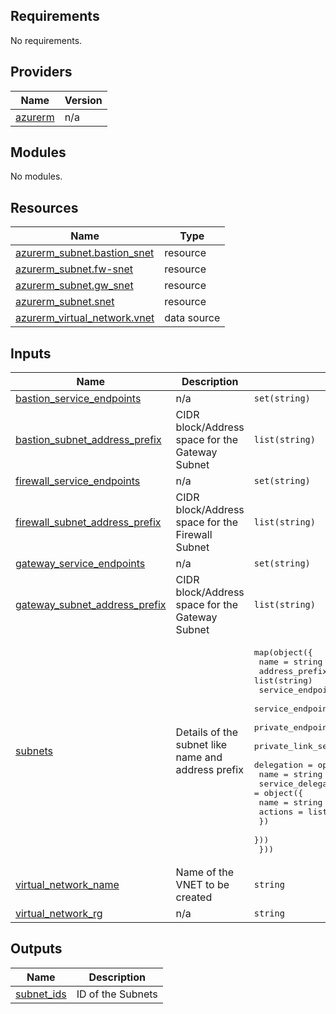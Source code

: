 <!-- BEGIN_TF_DOCS -->
## Requirements

No requirements.

## Providers

| Name | Version |
|------|---------|
| <a name="provider_azurerm"></a> [azurerm](#provider\_azurerm) | n/a |

## Modules

No modules.

## Resources

| Name | Type |
|------|------|
| [azurerm_subnet.bastion_snet](https://registry.terraform.io/providers/hashicorp/azurerm/latest/docs/resources/subnet) | resource |
| [azurerm_subnet.fw-snet](https://registry.terraform.io/providers/hashicorp/azurerm/latest/docs/resources/subnet) | resource |
| [azurerm_subnet.gw_snet](https://registry.terraform.io/providers/hashicorp/azurerm/latest/docs/resources/subnet) | resource |
| [azurerm_subnet.snet](https://registry.terraform.io/providers/hashicorp/azurerm/latest/docs/resources/subnet) | resource |
| [azurerm_virtual_network.vnet](https://registry.terraform.io/providers/hashicorp/azurerm/latest/docs/data-sources/virtual_network) | data source |

## Inputs

| Name | Description | Type | Default | Required |
|------|-------------|------|---------|:--------:|
| <a name="input_bastion_service_endpoints"></a> [bastion\_service\_endpoints](#input\_bastion\_service\_endpoints) | n/a | `set(string)` | `null` | no |
| <a name="input_bastion_subnet_address_prefix"></a> [bastion\_subnet\_address\_prefix](#input\_bastion\_subnet\_address\_prefix) | CIDR block/Address space for the Gateway Subnet | `list(string)` | `null` | no |
| <a name="input_firewall_service_endpoints"></a> [firewall\_service\_endpoints](#input\_firewall\_service\_endpoints) | n/a | `set(string)` | `null` | no |
| <a name="input_firewall_subnet_address_prefix"></a> [firewall\_subnet\_address\_prefix](#input\_firewall\_subnet\_address\_prefix) | CIDR block/Address space for the Firewall Subnet | `list(string)` | `null` | no |
| <a name="input_gateway_service_endpoints"></a> [gateway\_service\_endpoints](#input\_gateway\_service\_endpoints) | n/a | `set(string)` | `null` | no |
| <a name="input_gateway_subnet_address_prefix"></a> [gateway\_subnet\_address\_prefix](#input\_gateway\_subnet\_address\_prefix) | CIDR block/Address space for the Gateway Subnet | `list(string)` | `null` | no |
| <a name="input_subnets"></a> [subnets](#input\_subnets) | Details of the subnet like name and address prefix | <pre>map(object({<br>    name = string<br>    address_prefixes = list(string)<br>    service_endpoints = optional(list(string))<br>    service_endpoint_policy_ids = optional(list(string))<br>    private_endpoint_network_policies_enabled = optional(bool)<br>    private_link_service_network_policies_enabled = optional(bool)<br>    delegation = optional(object({<br>      name = string<br>      service_delegation = object({<br>        name = string<br>        actions = list(string)<br>      })<br>    }))<br>  }))</pre> | `null` | no |
| <a name="input_virtual_network_name"></a> [virtual\_network\_name](#input\_virtual\_network\_name) | Name of the VNET to be created | `string` | `null` | no |
| <a name="input_virtual_network_rg"></a> [virtual\_network\_rg](#input\_virtual\_network\_rg) | n/a | `string` | `null` | no |

## Outputs

| Name | Description |
|------|-------------|
| <a name="output_subnet_ids"></a> [subnet\_ids](#output\_subnet\_ids) | ID of the Subnets |
<!-- END_TF_DOCS -->